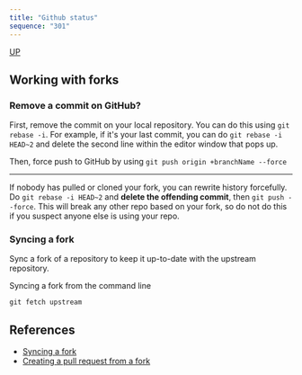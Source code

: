 ```yaml
---
title: "Github status"
sequence: "301"
---
```


[UP](/git/git-index.html)


## Working with forks

### Remove a commit on GitHub?

First, remove the commit on your local repository. You can do this using `git rebase -i`.
For example, if it's your last commit, you can do `git rebase -i HEAD~2` and delete the second line within the editor window that pops up.

Then, force push to GitHub by using `git push origin +branchName --force`

---

If nobody has pulled or cloned your fork, you can rewrite history forcefully. Do `git rebase -i HEAD~2` and **delete the offending commit**, then `git push --force`. This will break any other repo based on your fork, so do not do this if you suspect anyone else is using your repo.

### Syncing a fork

Sync a fork of a repository to keep it up-to-date with the upstream repository.

Syncing a fork from the command line

```text
git fetch upstream
```

## References

- [Syncing a fork](https://docs.github.com/en/github/collaborating-with-pull-requests/working-with-forks/syncing-a-fork)
- [Creating a pull request from a fork](https://docs.github.com/en/github/collaborating-with-pull-requests/proposing-changes-to-your-work-with-pull-requests/creating-a-pull-request-from-a-fork)
